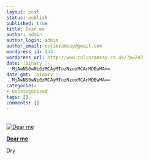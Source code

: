 ```yaml
---
layout: post
status: publish
published: true
title: Dear me
author: admin
author_login: admin
author_email: colinramsay@gmail.com
wordpress_id: 243
wordpress_url: http://www.colinramsay.co.uk/?p=243
date: !binary |-
  MjAwNS0wNi0zMCAyMTozNzoxMCArMDEwMA==
date_gmt: !binary |-
  MjAwNS0wNi0zMCAyMTozNzoxMCArMDEwMA==
categories:
- Uncategorized
tags: []
comments: []
---
```

<p><a href="http://www.flickr.com/photos/41193446@N00/22675752/" title="photo sharing"><br />
<img src="http://photos19.flickr.com/22675752_a796aaebf6_m.jpg" alt="Dear me" /><br />
</a></p>
<p><strong><a href="http://www.flickr.com/photos/41193446@N00/22675752/">Dear me</a></strong></p>
<p>Dry</p>
